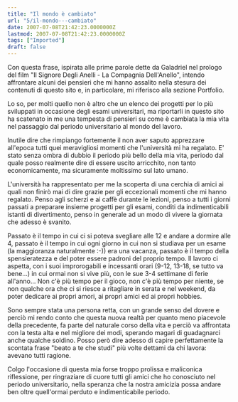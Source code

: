 ```yaml
---
title: "Il mondo è cambiato"
url: "5/il-mondo---cambiato"
date: 2007-07-08T21:42:23.0000000Z
lastmod: 2007-07-08T21:42:23.0000000Z
tags: ["Imported"]
draft: false
---
```

<p>Con questa frase, ispirata alle prime parole dette da Galadriel nel prologo del film "Il Signore Degli Anelli - La Compagnia Dell'Anello", intendo affrontare alcuni dei pensieri che mi hanno assalito nella stesura dei contenuti di questo sito e, in particolare, mi riferisco alla sezione Portfolio.</p><p>Lo so, per molti quello non è altro che un elenco dei progetti per lo più sviluppati in occasione degli esami universitari, ma riportarli in questo sito ha scatenato in me una tempesta di pensieri su come è cambiata la mia vita nel passaggio dal periodo universitario al mondo del lavoro.</p><p>Inutile dire che rimpiango fortemente il non aver saputo apprezzare all'epoca tutti quei meravigliosi momenti che l'università mi ha regalato. E' stato senza ombra di dubbio il periodo più bello della mia vita, periodo dal quale posso realmente dire di essere uscito arricchito, non tanto economicamente, ma sicuramente moltissimo sul lato umano.</p><p>L'università ha rappresentato per me la scoperta di una cerchia di amici ai quali non finirò mai di dire grazie per gli eccezionali momenti che mi hanno regalato. Penso agli scherzi e ai caffè durante le lezioni, penso a tutti i giorni passati a preparare insieme progetti per gli esami, conditi da indimenticabili istanti di divertimento, penso in generale ad un modo di vivere la giornata che adesso è svanito.</p><p>Passato è il tempo in cui ci si poteva svegliare alle 12 e andare a dormire alle 4, passato è il tempo in cui ogni giorno in cui non si studiava per un esame (la maggioranza naturalmente :-)) era una vacanza, passato è il tempo della spensieratezza e del poter essere padroni del proprio tempo. Il lavoro ci aspetta, con i suoi improrogabili e incessanti orari (9-12, 13-18, se tutto va bene...) in cui ormai non si vive più, con le sue 3-4 settimane di ferie all'anno... Non c'è più tempo per il gioco, non c'è più tempo per niente, se non qualche ora che ci si riesce a ritagliare in serata e nel weekend, da poter dedicare ai propri amori, ai propri amici ed ai propri hobbies.</p><p>Sono sempre stata una persona retta, con un grande senso del dovere e perciò mi rendo conto che questa nuova realtà per quanto meno piacevole della precedente, fa parte del naturale corso della vita e perciò va affrontata con la testa alta e nel migliore dei modi, sperando magari di guadagnarci anche qualche soldino. Posso però dire adesso di capire perfettamente la scontata frase "beato a te che studi" più volte dettami da chi lavora: avevano tutti ragione.</p><p>Colgo l'occasione di questa mia forse troppo prolissa e maliconica riflessione, per ringraziare di cuore tutti gli amici che ho conosciuto nel periodo universitario, nella speranza che la nostra amicizia possa andare ben oltre quell'ormai perduto e indimenticabile periodo.</p>